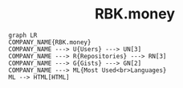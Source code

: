 <h1 align="center">RBK.money</h1>

```mermaid
graph LR
COMPANY_NAME{RBK.money}
COMPANY_NAME ---> U{Users} ---> UN[3]
COMPANY_NAME ---> R{Repositories} ---> RN[3]
COMPANY_NAME ---> G{Gists} ---> GN[2]
COMPANY_NAME ---> ML{Most Used<br>Languages}
ML --> HTML[HTML]
```
